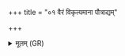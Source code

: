 +++
title = "०१ वैरं विकृत्यमाना पौत्राद्यम्"

+++
<details><summary>मूलम् (GR)</summary>

वैरं विकृत्यमाना  
पौत्राद्यं विभाज्यमाना  
देवहेतिर् ह्रियमाणामतिर् हिता निरृतिर् निहिता । +++(Bhatt. hrīyamāṇāmatir)+++  
पाप्माधिधीयमाना +++(Bhatt. pāpmānidhīyamānā)+++  
पारुष्यम् अवधीयमानाप्रजस्ताविहिता ॥
</details>